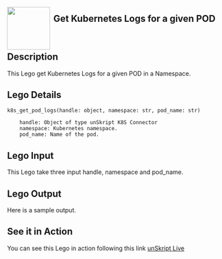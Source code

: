 [<img align="left" src="https://unskript.com/assets/favicon.png" width="100" height="100" style="padding-right: 5px">](https://unskript.com/assets/favicon.png) 
<h2>Get Kubernetes Logs for a given POD</h2>

<br>

## Description
This Lego get Kubernetes Logs for a given POD in a Namespace.


## Lego Details

    k8s_get_pod_logs(handle: object, namespace: str, pod_name: str)

        handle: Object of type unSkript K8S Connector
        namespace: Kubernetes namespace.
        pod_name: Name of the pod.

## Lego Input
This Lego take three input handle, namespace and pod_name.

## Lego Output
Here is a sample output.


## See it in Action

You can see this Lego in action following this link [unSkript Live](https://us.app.unskript.io)